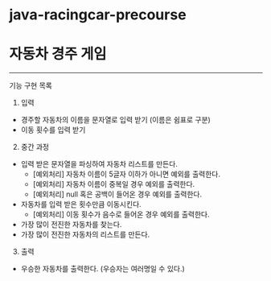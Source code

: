 # java-racingcar-precourse

# 자동차 경주 게임
---
기능 구현 목록

1. 입력

- 경주할 자동차의 이름을 문자열로 입력 받기 (이름은 쉼표로 구분)
- 이동 횟수를 입력 받기

2. 중간 과정

- 입력 받은 문자열을 파싱하여 자동차 리스트를 만든다.
    - [예외처리] 자동차 이름이 5글자 이하가 아니면 예외를 출력한다.
    - [예외처리] 자동차 이름이 중복일 경우 예외를 출력한다.
    - [예외처리] null 혹은 공백이 들어온 경우 예외를 출력한다.
- 자동차를 입력 받은 횟수만큼 이동시킨다.
    - [예외처리] 이동 횟수가 음수로 들어온 경우 예외를 출력한다.
- 가장 많이 전진한 자동차를 찾는다.
- 가장 많이 전진한 자동차의 리스트를 만든다.

3. 출력

- 우승한 자동차를 출력한다. (우승자는 여러명일 수 있다.)